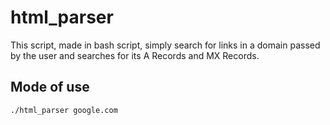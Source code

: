 # html_parser
This script, made in bash script, simply search for links in a domain passed by the user and searches for its A Records and MX Records.

## Mode of use
`./html_parser google.com`
